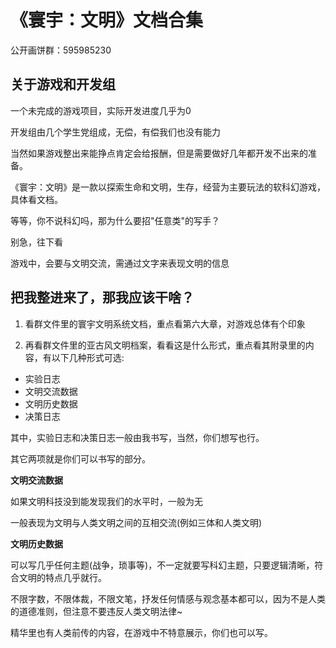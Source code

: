 # 《寰宇：文明》文档合集

公开画饼群：595985230

## 关于游戏和开发组

一个未完成的游戏项目，实际开发进度几乎为0

开发组由几个学生党组成，无偿，有偿我们也没有能力

当然如果游戏整出来能挣点肯定会给报酬，但是需要做好几年都开发不出来的准备。

《寰宇：文明》是一款以探索生命和文明，生存，经营为主要玩法的软科幻游戏，具体看文档。

等等，你不说科幻吗，那为什么要招"任意类"的写手？

别急，往下看

游戏中，会要与文明交流，需通过文字来表现文明的信息

## 把我整进来了，那我应该干啥？

1. 看群文件里的寰宇文明系统文档，重点看第六大章，对游戏总体有个印象

2. 再看群文件里的亚古风文明档案，看看这是什么形式，重点看其附录里的内容，有以下几种形式可选:

- 实验日志
- 文明交流数据
- 文明历史数据
- 决策日志

其中，实验日志和决策日志一般由我书写，当然，你们想写也行。

其它两项就是你们可以书写的部分。

**文明交流数据**

如果文明科技没到能发现我们的水平时，一般为无

一般表现为文明与人类文明之间的互相交流(例如三体和人类文明)

**文明历史数据**

可以写几乎任何主题(战争，琐事等)，不一定就要写科幻主题，只要逻辑清晰，符合文明的特点几乎就行。

不限字数，不限体裁，不限文笔，抒发任何情感与观念基本都可以，因为不是人类的道德准则，但注意不要违反人类文明法律~

精华里也有人类前传的内容，在游戏中不特意展示，你们也可以写。